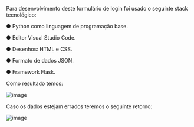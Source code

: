 Para desenvolvimento deste formulário de login foi usado o seguinte stack tecnológico:



● Python como linguagem de programação base.

● Editor Visual Studio Code.

● Desenhos: HTML e CSS.

● Formato de dados JSON.

● Framework Flask.


Como resultado temos:


![image](https://user-images.githubusercontent.com/109659867/227930219-f1ae51a7-826d-44dc-b690-c629b712070b.png)


Caso os dados estejam errados teremos o seguinte retorno:

![image](https://user-images.githubusercontent.com/109659867/229113347-a1864c0f-3cba-4dab-ab5e-4a847a26a2f0.png)



